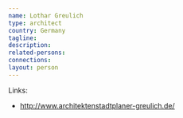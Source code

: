 ```yaml
---
name: Lothar Greulich
type: architect
country: Germany
tagline:
description:
related-persons:
connections:
layout: person
---
```

Links:
* <http://www.architektenstadtplaner-greulich.de/>
